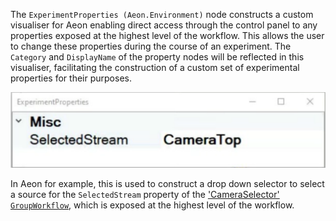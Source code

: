 The `ExperimentProperties (Aeon.Environment)` node constructs a custom visualiser for Aeon enabling direct access through the control panel to any properties exposed at the highest level of the workflow. This allows the user to change these properties during the course of an experiment. The `Category` and `DisplayName` of the property nodes will be reflected in this visualiser, facilitating the construction of a custom set of experimental properties for their purposes. 

![ExperimentProperties](../../../../images/Experiment_properties.svg)

In Aeon for example, this is used to construct a drop down selector to select a source for the `SelectedStream` property of the ['CameraSelector' `GroupWorkflow`](../auxiliary_nodes/CameraSelector.md), which is exposed at the highest level of the workflow.